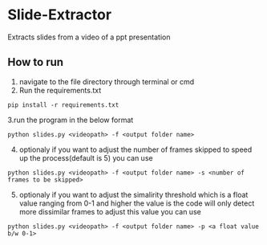 # Slide-Extractor
Extracts slides from a video of a ppt presentation
## How to run
1. navigate to the file directory through terminal or cmd
2. Run the requirements.txt
```
pip install -r requirements.txt
```
3.run the program in the below format
```
python slides.py <videopath> -f <output folder name> 
```
4. optionaly if you want to adjust the number of frames skipped to speed up the process(default is 5) you can use
```
python slides.py <videopath> -f <output folder name> -s <number of frames to be skipped>
```
5. optionaly if you want to adjust the simalirity threshold which is a float value ranging from 0-1 and higher the value is the code will only detect more dissimilar frames to adjust this value you can use
```
python slides.py <videopath> -f <output folder name> -p <a float value b/w 0-1>
```
